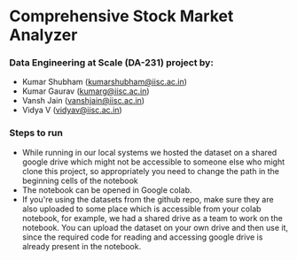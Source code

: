 # Comprehensive Stock Market Analyzer

### Data Engineering at Scale (DA-231) project by:

+ Kumar Shubham (kumarshubham@iisc.ac.in)
+ Kumar Gaurav (kumarg@iisc.ac.in)
+ Vansh Jain (vanshjain@iisc.ac.in)
+ Vidya V (vidyav@iisc.ac.in)



### Steps to run

+ While running in our local systems we hosted the dataset on a shared google drive which might not be accessible to someone else who might clone this project, so appropriately you need to change the path in the beginning cells of the notebook
+ The notebook can be opened in Google colab.
+ If you're using the datasets from the github repo, make sure they are also uploaded to some place which is accessible from your colab notebook, for example, we had a shared drive as a team to work on the notebook. You can upload the dataset on your own drive and then use it, since the required code for reading and accessing google drive is already present in the notebook.